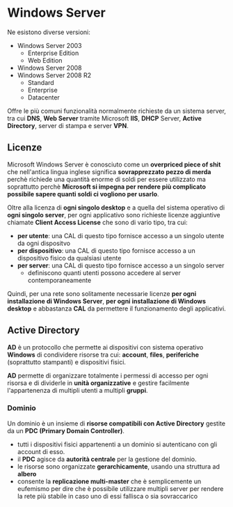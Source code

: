 # Windows Server

Ne esistono diverse versioni:

- Windows Server 2003
    - Enterprise Edition
    - Web Edition
- Windows Server 2008
- Windows Server 2008 R2
    - Standard
    - Enterprise
    - Datacenter

Offre le più comuni funzionalità normalmente richieste da un sistema server, tra cui __DNS__, __Web Server__ tramite Microsoft __IIS__, __DHCP__ Server, __Active Directory__, server di stampa e server __VPN__.

## Licenze

Microsoft Windows Server è conosciuto come un __overpriced piece of shit__ che nell'antica lingua inglese significa __sovrapprezzato pezzo di merda__ perchè richiede una quantità enorme di soldi per essere utilizzato ma soprattutto perchè __Microsoft si impegna per rendere più complicato possibile sapere quanti soldi ci vogliono per usarlo__.

Oltre alla licenza di __ogni singolo desktop__ e a quella del sistema operativo di __ogni singolo server__, per ogni applicativo sono richieste licenze aggiuntive chiamate __Client Access License__ che sono di vario tipo, tra cui:

- __per utente__: una CAL di questo tipo fornisce accesso a un singolo utente da ogni dispositvo
- __per dispositivo__: una CAL di questo tipo fornisce accesso a un dispositivo fisico da qualsiasi utente
- __per server__: una CAL di questo tipo fornisce accesso a un singolo server
    - definiscono quanti utenti possono accedere al server contemporaneamente

Quindi, per una rete sono solitamente necessarie licenze __per ogni installazione di Windows Server__, __per ogni installazione di Windows desktop__ e abbastanza __CAL__ da permettere il funzionamento degli applicativi.

## Active Directory

__AD__ è un protocollo che permette ai dispositivi con sistema operativo __Windows__ di condividere risorse tra cui: __account__, __files__, __periferiche__ (soprattutto stampanti) e dispositivi fisici.

__AD__ permette di organizzare totalmente i permessi di accesso per ogni risorsa e di dividerle in __unità organizzative__ e gestire facilmente l'appartenenza di multipli utenti a multipli __gruppi__.

### Dominio

Un dominio è un insieme di __risorse compatibili con Active Directory__ gestite da un __PDC (Primary Domain Controller)__.

- tutti i dispositivi fisici appartenenti a un dominio si autenticano con gli account di esso.
- il __PDC__ agisce da __autorità centrale__ per la gestione del dominio.
- le risorse sono organizzate __gerarchicamente__, usando una struttura ad __albero__
- consente la __replicazione multi-master__ che è semplicemente un eufemismo per dire che è possibile utilizzare multipli server per rendere la rete più stabile in caso uno di essi fallisca o sia sovraccarico
